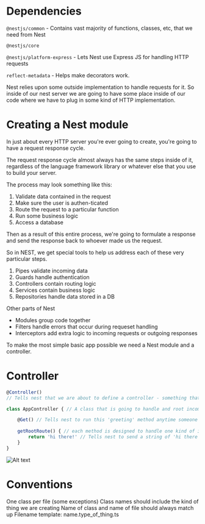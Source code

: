 # Dependencies

`@nestjs/common` - Contains vast majority of functions, classes, etc, that we need from Nest

`@nestjs/core`

`@nestjs/platform-express` - Lets Nest use Express JS for handling HTTP requests

`reflect-metadata` - Helps make decorators work.

Nest relies upon some outside implementation to handle requests for it. So inside of our nest server we are going to have some place inside of our code where we have to plug in some kind of HTTP implementation.


# Creating a Nest module

In just about every HTTP server you're ever going to create, you're going to have a request response cycle.

The request response cycle almost always has the same steps inside of it, regardless of the language framework library or whatever else that you use to build your server.

The process may look something like this:
1. Validate data contained in the request
2. Make sure the user is authen-ticated
3. Route the request to a particular function
4. Run some business logic
5. Access a database


Then as a result of this entire process, we're going to formulate a response and send the response back to whoever made us the request.


So in NEST, we get special tools to help us address each of these very particular steps.

1. Pipes validate incoming data
2. Guards handle authentication
3. Controllers contain routing logic
4. Services contain business logic
5. Repositories handle data stored in a DB

Other parts of Nest
- Modules group code together
- Filters handle errors that occur during requeset handling
- Interceptors add extra logic to incoming requests or outgoing responses

To make the most simple basic app possible we need a Nest module and a controller.

# Controller

```js
@Controller()
// Tells nest that we are about to define a controller - something that has functions to handle incoming requests

class AppController { // A class that is going to handle and root incoming requests.

    @Get() // Tells nest to run this 'greeting' method anytime someone makes a GET request to 'localhost:3000/'
    
    getRootRoute() { // each method is designed to handle one kind of incoming request
        return 'hi there!' // Tells nest to send a string of 'hi there' back to whoever made the request to us
    }
}
```


![Alt text](<01-18 - contorller.drawio.png>)


# Conventions
One class per file (some exceptions)
Class names should include the kind of thing we are creating
Name of class and name of file should always match up
Filename template: name.type_of_thing.ts